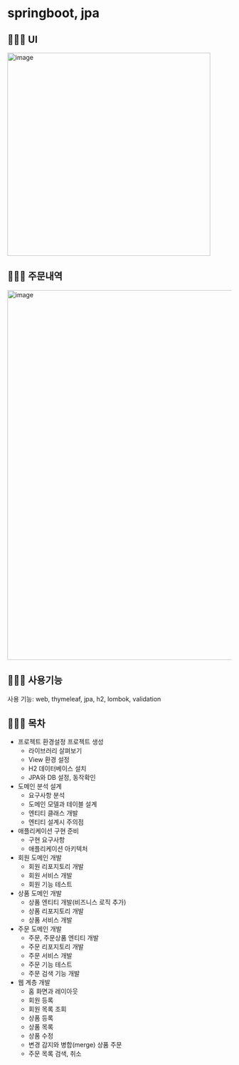 # springboot, jpa

## 👩🏻‍💻 UI
<img width="456" alt="image" src="https://user-images.githubusercontent.com/61579003/159642491-bf51d1ed-94d4-44ac-bc0c-aa1ea94463d7.png">

## 👩🏻‍💻 주문내역
<img width="830" alt="image" src="https://user-images.githubusercontent.com/61579003/159642836-d41cedd8-519c-42cd-8bb4-e297cd9a9be0.png">

## 👩🏻‍💻 사용기능
사용 기능: web, thymeleaf, jpa, h2, lombok, validation

## 👩🏻‍💻 목차
- 프로젝트 환경설정 프로젝트 생성
  - 라이브러리 살펴보기 
  - View 환경 설정
  - H2 데이터베이스 설치 
  - JPA와 DB 설정, 동작확인
- 도메인 분석 설계 
  - 요구사항 분석
  - 도메인 모델과 테이블 설계 
  - 엔티티 클래스 개발 
  - 엔티티 설계시 주의점
- 애플리케이션 구현 준비 
  - 구현 요구사항
  - 애플리케이션 아키텍처 
- 회원 도메인 개발
  - 회원 리포지토리 개발 
  - 회원 서비스 개발 
  - 회원 기능 테스트
- 상품 도메인 개발
  - 상품 엔티티 개발(비즈니스 로직 추가) 
  - 상품 리포지토리 개발
  - 상품 서비스 개발
- 주문 도메인 개발
  - 주문, 주문상품 엔티티 개발 
  - 주문 리포지토리 개발
  - 주문 서비스 개발
  - 주문 기능 테스트
  - 주문 검색 기능 개발  
- 웹 계층 개발
  - 홈 화면과 레이아웃
  - 회원 등록
  - 회원 목록 조회
  - 상품 등록
  - 상품 목록
  - 상품 수정
  - 변경 감지와 병합(merge) 상품 주문
  - 주문 목록 검색, 취소
